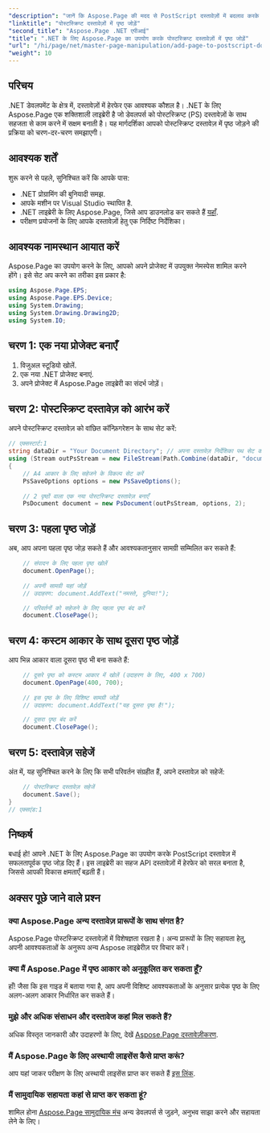 ```yaml
---
"description": "जानें कि Aspose.Page की मदद से PostScript दस्तावेज़ों में बदलाव करके अपने .NET अनुप्रयोगों को कैसे बेहतर बनाया जाए। यह चरण-दर-चरण मार्गदर्शिका दस्तावेज़ को आरंभ करने के बारे में स्पष्ट निर्देश प्रदान करती है।"
"linktitle": "पोस्टस्क्रिप्ट दस्तावेज़ों में पृष्ठ जोड़ें"
"second_title": "Aspose.Page .NET एपीआई"
"title": ".NET के लिए Aspose.Page का उपयोग करके पोस्टस्क्रिप्ट दस्तावेज़ों में पृष्ठ जोड़ें"
"url": "/hi/page/net/master-page-manipulation/add-page-to-postscript-document/"
"weight": 10
---
```


## परिचय

.NET डेवलपमेंट के क्षेत्र में, दस्तावेज़ों में हेरफेर एक आवश्यक कौशल है। .NET के लिए Aspose.Page एक शक्तिशाली लाइब्रेरी है जो डेवलपर्स को पोस्टस्क्रिप्ट (PS) दस्तावेज़ों के साथ सहजता से काम करने में सक्षम बनाती है। यह मार्गदर्शिका आपको पोस्टस्क्रिप्ट दस्तावेज़ में पृष्ठ जोड़ने की प्रक्रिया को चरण-दर-चरण समझाएगी।

## आवश्यक शर्तें

शुरू करने से पहले, सुनिश्चित करें कि आपके पास:

- .NET प्रोग्रामिंग की बुनियादी समझ.
- आपके मशीन पर Visual Studio स्थापित है.
- .NET लाइब्रेरी के लिए Aspose.Page, जिसे आप डाउनलोड कर सकते हैं [यहाँ](https://releases.aspose.com/page/net/).
- परीक्षण प्रयोजनों के लिए आपके दस्तावेज़ों हेतु एक निर्दिष्ट निर्देशिका।

## आवश्यक नामस्थान आयात करें

Aspose.Page का उपयोग करने के लिए, आपको अपने प्रोजेक्ट में उपयुक्त नेमस्पेस शामिल करने होंगे। इसे सेट अप करने का तरीका इस प्रकार है:

```csharp
using Aspose.Page.EPS;
using Aspose.Page.EPS.Device;
using System.Drawing;
using System.Drawing.Drawing2D;
using System.IO;
```

## चरण 1: एक नया प्रोजेक्ट बनाएँ

1. विजुअल स्टूडियो खोलें.
2. एक नया .NET प्रोजेक्ट बनाएं.
3. अपने प्रोजेक्ट में Aspose.Page लाइब्रेरी का संदर्भ जोड़ें।

## चरण 2: पोस्टस्क्रिप्ट दस्तावेज़ को आरंभ करें

अपने पोस्टस्क्रिप्ट दस्तावेज़ को वांछित कॉन्फ़िगरेशन के साथ सेट करें:

```csharp
// एक्सस्टार्ट:1
string dataDir = "Your Document Directory"; // अपना दस्तावेज़ निर्देशिका पथ सेट करें
using (Stream outPsStream = new FileStream(Path.Combine(dataDir, "document1.ps"), FileMode.Create))
{
    // A4 आकार के लिए सहेजने के विकल्प सेट करें
    PsSaveOptions options = new PsSaveOptions();
    
    // 2 पृष्ठों वाला एक नया पोस्टस्क्रिप्ट दस्तावेज़ बनाएँ
    PsDocument document = new PsDocument(outPsStream, options, 2);
```

## चरण 3: पहला पृष्ठ जोड़ें

अब, आप अपना पहला पृष्ठ जोड़ सकते हैं और आवश्यकतानुसार सामग्री सम्मिलित कर सकते हैं:

```csharp
    // संपादन के लिए पहला पृष्ठ खोलें
    document.OpenPage();
    
    // अपनी सामग्री यहां जोड़ें
    // उदाहरण: document.AddText("नमस्ते, दुनिया!");

    // परिवर्तनों को सहेजने के लिए पहला पृष्ठ बंद करें
    document.ClosePage();
```

## चरण 4: कस्टम आकार के साथ दूसरा पृष्ठ जोड़ें

आप भिन्न आकार वाला दूसरा पृष्ठ भी बना सकते हैं:

```csharp
    // दूसरे पृष्ठ को कस्टम आकार में खोलें (उदाहरण के लिए, 400 x 700)
    document.OpenPage(400, 700);
    
    // इस पृष्ठ के लिए विशिष्ट सामग्री जोड़ें
    // उदाहरण: document.AddText("यह दूसरा पृष्ठ है!");

    // दूसरा पृष्ठ बंद करें
    document.ClosePage();
```

## चरण 5: दस्तावेज़ सहेजें

अंत में, यह सुनिश्चित करने के लिए कि सभी परिवर्तन संग्रहीत हैं, अपने दस्तावेज़ को सहेजें:

```csharp
    // पोस्टस्क्रिप्ट दस्तावेज़ सहेजें
    document.Save();
}
// एक्सएंड:1
```

## निष्कर्ष

बधाई हो! आपने .NET के लिए Aspose.Page का उपयोग करके PostScript दस्तावेज़ में सफलतापूर्वक पृष्ठ जोड़ दिए हैं। इस लाइब्रेरी का सहज API दस्तावेज़ों में हेरफेर को सरल बनाता है, जिससे आपकी विकास क्षमताएँ बढ़ती हैं।

## अक्सर पूछे जाने वाले प्रश्न

### क्या Aspose.Page अन्य दस्तावेज़ प्रारूपों के साथ संगत है?  
Aspose.Page पोस्टस्क्रिप्ट दस्तावेज़ों में विशेषज्ञता रखता है। अन्य प्रारूपों के लिए सहायता हेतु, अपनी आवश्यकताओं के अनुरूप अन्य Aspose लाइब्रेरीज़ पर विचार करें।

### क्या मैं Aspose.Page में पृष्ठ आकार को अनुकूलित कर सकता हूँ?  
हाँ! जैसा कि इस गाइड में बताया गया है, आप अपनी विशिष्ट आवश्यकताओं के अनुसार प्रत्येक पृष्ठ के लिए अलग-अलग आकार निर्धारित कर सकते हैं।

### मुझे और अधिक संसाधन और दस्तावेज कहां मिल सकते हैं?  
अधिक विस्तृत जानकारी और उदाहरणों के लिए, देखें [Aspose.Page दस्तावेज़ीकरण](https://reference.aspose.com/page/net/).

### मैं Aspose.Page के लिए अस्थायी लाइसेंस कैसे प्राप्त करूं?  
आप यहां जाकर परीक्षण के लिए अस्थायी लाइसेंस प्राप्त कर सकते हैं [इस लिंक](https://purchase.conholdate.com/temporary-license/).

### मैं सामुदायिक सहायता कहां से प्राप्त कर सकता हूं?  
शामिल होना [Aspose.Page सामुदायिक मंच](https://forum.aspose.com/c/page/39) अन्य डेवलपर्स से जुड़ने, अनुभव साझा करने और सहायता लेने के लिए।
